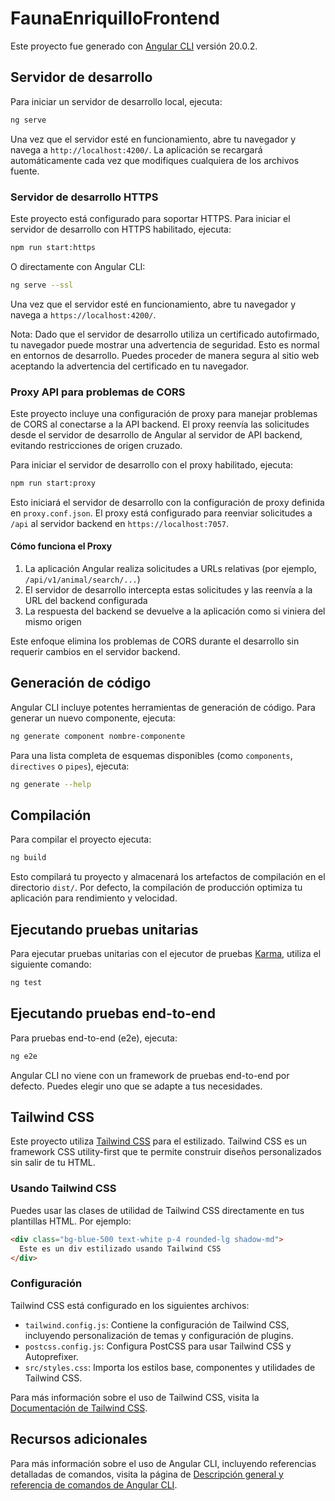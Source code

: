 # FaunaEnriquilloFrontend

Este proyecto fue generado con [Angular CLI](https://github.com/angular/angular-cli) versión 20.0.2.

## Servidor de desarrollo

Para iniciar un servidor de desarrollo local, ejecuta:

```bash
ng serve
```

Una vez que el servidor esté en funcionamiento, abre tu navegador y navega a `http://localhost:4200/`. La aplicación se recargará automáticamente cada vez que modifiques cualquiera de los archivos fuente.

### Servidor de desarrollo HTTPS

Este proyecto está configurado para soportar HTTPS. Para iniciar el servidor de desarrollo con HTTPS habilitado, ejecuta:

```bash
npm run start:https
```

O directamente con Angular CLI:

```bash
ng serve --ssl
```

Una vez que el servidor esté en funcionamiento, abre tu navegador y navega a `https://localhost:4200/`.

Nota: Dado que el servidor de desarrollo utiliza un certificado autofirmado, tu navegador puede mostrar una advertencia de seguridad. Esto es normal en entornos de desarrollo. Puedes proceder de manera segura al sitio web aceptando la advertencia del certificado en tu navegador.

### Proxy API para problemas de CORS

Este proyecto incluye una configuración de proxy para manejar problemas de CORS al conectarse a la API backend. El proxy reenvía las solicitudes desde el servidor de desarrollo de Angular al servidor de API backend, evitando restricciones de origen cruzado.

Para iniciar el servidor de desarrollo con el proxy habilitado, ejecuta:

```bash
npm run start:proxy
```

Esto iniciará el servidor de desarrollo con la configuración de proxy definida en `proxy.conf.json`. El proxy está configurado para reenviar solicitudes a `/api` al servidor backend en `https://localhost:7057`.

#### Cómo funciona el Proxy

1. La aplicación Angular realiza solicitudes a URLs relativas (por ejemplo, `/api/v1/animal/search/...`)
2. El servidor de desarrollo intercepta estas solicitudes y las reenvía a la URL del backend configurada
3. La respuesta del backend se devuelve a la aplicación como si viniera del mismo origen

Este enfoque elimina los problemas de CORS durante el desarrollo sin requerir cambios en el servidor backend.

## Generación de código

Angular CLI incluye potentes herramientas de generación de código. Para generar un nuevo componente, ejecuta:

```bash
ng generate component nombre-componente
```

Para una lista completa de esquemas disponibles (como `components`, `directives` o `pipes`), ejecuta:

```bash
ng generate --help
```

## Compilación

Para compilar el proyecto ejecuta:

```bash
ng build
```

Esto compilará tu proyecto y almacenará los artefactos de compilación en el directorio `dist/`. Por defecto, la compilación de producción optimiza tu aplicación para rendimiento y velocidad.

## Ejecutando pruebas unitarias

Para ejecutar pruebas unitarias con el ejecutor de pruebas [Karma](https://karma-runner.github.io), utiliza el siguiente comando:

```bash
ng test
```

## Ejecutando pruebas end-to-end

Para pruebas end-to-end (e2e), ejecuta:

```bash
ng e2e
```

Angular CLI no viene con un framework de pruebas end-to-end por defecto. Puedes elegir uno que se adapte a tus necesidades.

## Tailwind CSS

Este proyecto utiliza [Tailwind CSS](https://tailwindcss.com/) para el estilizado. Tailwind CSS es un framework CSS utility-first que te permite construir diseños personalizados sin salir de tu HTML.

### Usando Tailwind CSS

Puedes usar las clases de utilidad de Tailwind CSS directamente en tus plantillas HTML. Por ejemplo:

```html
<div class="bg-blue-500 text-white p-4 rounded-lg shadow-md">
  Este es un div estilizado usando Tailwind CSS
</div>
```

### Configuración

Tailwind CSS está configurado en los siguientes archivos:

- `tailwind.config.js`: Contiene la configuración de Tailwind CSS, incluyendo personalización de temas y configuración de plugins.
- `postcss.config.js`: Configura PostCSS para usar Tailwind CSS y Autoprefixer.
- `src/styles.css`: Importa los estilos base, componentes y utilidades de Tailwind CSS.

Para más información sobre el uso de Tailwind CSS, visita la [Documentación de Tailwind CSS](https://tailwindcss.com/docs).

## Recursos adicionales

Para más información sobre el uso de Angular CLI, incluyendo referencias detalladas de comandos, visita la página de [Descripción general y referencia de comandos de Angular CLI](https://angular.dev/tools/cli).
